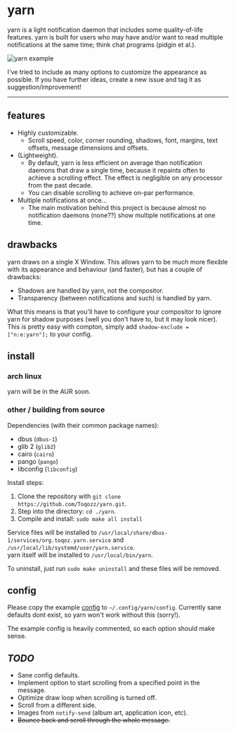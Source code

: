 # yarn

yarn is a light notification daemon that includes some quality-of-life features.  yarn is built for users who may have and/or want to read multiple notifications at the same time; think chat programs (pidgin et al.).

![yarn example](http://i.imgur.com/2fMdMJw.gif)

I've tried to include as many options to customize the appearance as possible.  If you have further ideas, create a new issue and tag it as suggestion/improvement!

----------

## features

- Highly customizable.
	- Scroll speed, color, corner rounding, shadows, font, margins, text offsets, message dimensions and offsets.
- (Lightweight).
	- By default, yarn is less efficient on average than notification daemons that draw a single time, because it repaints often to achieve a scrolling effect.  The effect is negligible on any processor from the past decade.
	- You can disable scrolling to achieve on-par performance.
- Multiple notifications at once...
	- The main motivation behind this project is because almost no notification daemons (none??) show multiple notifications at one time.

## drawbacks

yarn draws on a single X Window.  This allows yarn to be much more flexible with its appearance and behaviour (and faster), but has a couple of drawbacks:

- Shadows are handled by yarn, not the compositor.
- Transparency (between notifications and such) is handled by yarn.

What this means is that you'll have to configure your compositor to ignore yarn for shadow purposes (well you don't have to, but it may look nicer).  This is pretty easy with compton, simply add `shadow-exclude = ["n:e:yarn"];` to your config.

## install

### arch linux
yarn will be in the AUR soon.

### other / building from source
Dependencies (with their common package names):

- dbus (`dbus-1`)
- glib 2 (`glib2`)
- cairo (`cairo`)
- pango (`pango`)
- libconfig (`libconfig`)

Install steps:

1. Clone the repository with `git clone https://github.com/Toqozz/yarn.git`.
2. Step into the directory: `cd ./yarn`.
3. Compile and install: `sudo make all install`

Service files will be installed to `/usr/local/share/dbus-1/services/org.toqoz.yarn.service` and `/usr/local/lib/systemd/user/yarn.service`.  
yarn itself will be installed to `/usr/local/bin/yarn`.


To uninstall, just run `sudo make uninstall` and these files will be removed.

## config

Please copy the example [config](https://github.com/Toqozz/yarn/blob/master/config) to `~/.config/yarn/config`.  Currently sane defaults dont exist, so yarn won't work without this (sorry!).

The example config is heavily commented, so each option should make sense.

## *TODO*

- Sane config defaults.
- Implement option to start scrolling from a specified point in the message.
- Optimize draw loop when scrolling is turned off.
- Scroll from a different side.
- Images from `notify-send` (album art, application icon, etc).
- ~~Bounce back and scroll through the whole message.~~
